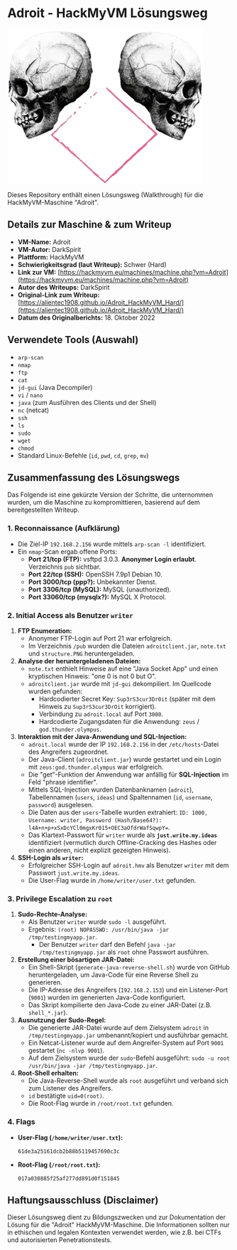 # Adroit - HackMyVM Lösungsweg

![Adroit VM Icon](Adroitpic.png)

Dieses Repository enthält einen Lösungsweg (Walkthrough) für die HackMyVM-Maschine "Adroit".

## Details zur Maschine & zum Writeup

*   **VM-Name:** Adroit
*   **VM-Autor:** DarkSpirit
*   **Plattform:** HackMyVM
*   **Schwierigkeitsgrad (laut Writeup):** Schwer (Hard)
*   **Link zur VM:** [https://hackmyvm.eu/machines/machine.php?vm=Adroit](https://hackmyvm.eu/machines/machine.php?vm=Adroit)
*   **Autor des Writeups:** DarkSpirit
*   **Original-Link zum Writeup:** [https://alientec1908.github.io/Adroit_HackMyVM_Hard/](https://alientec1908.github.io/Adroit_HackMyVM_Hard/)
*   **Datum des Originalberichts:** 18. Oktober 2022

## Verwendete Tools (Auswahl)

*   `arp-scan`
*   `nmap`
*   `ftp`
*   `cat`
*   `jd-gui` (Java Decompiler)
*   `vi` / `nano`
*   `java` (zum Ausführen des Clients und der Shell)
*   `nc` (netcat)
*   `ssh`
*   `ls`
*   `sudo`
*   `wget`
*   `chmod`
*   Standard Linux-Befehle (`id`, `pwd`, `cd`, `grep`, `mv`)

## Zusammenfassung des Lösungswegs

Das Folgende ist eine gekürzte Version der Schritte, die unternommen wurden, um die Maschine zu kompromittieren, basierend auf dem bereitgestellten Writeup.

### 1. Reconnaissance (Aufklärung)

*   Die Ziel-IP `192.168.2.156` wurde mittels `arp-scan -l` identifiziert.
*   Ein `nmap`-Scan ergab offene Ports:
    *   **Port 21/tcp (FTP):** vsftpd 3.0.3. **Anonymer Login erlaubt**. Verzeichnis `pub` sichtbar.
    *   **Port 22/tcp (SSH):** OpenSSH 7.9p1 Debian 10.
    *   **Port 3000/tcp (ppp?):** Unbekannter Dienst.
    *   **Port 3306/tcp (MySQL):** MySQL (unauthorized).
    *   **Port 33060/tcp (mysqlx?):** MySQL X Protocol.

### 2. Initial Access als Benutzer `writer`

1.  **FTP Enumeration:**
    *   Anonymer FTP-Login auf Port 21 war erfolgreich.
    *   Im Verzeichnis `/pub` wurden die Dateien `adroitclient.jar`, `note.txt` und `structure.PNG` heruntergeladen.
2.  **Analyse der heruntergeladenen Dateien:**
    *   `note.txt` enthielt Hinweise auf eine "Java Socket App" und einen kryptischen Hinweis: "one 0 is not 0 but O".
    *   `adroitclient.jar` wurde mit `jd-gui` dekompiliert. Im Quellcode wurden gefunden:
        *   Hardcodierter Secret Key: `Sup3rS3cur3Dr0it` (später mit dem Hinweis zu `Sup3rS3cur3DrOit` korrigiert).
        *   Verbindung zu `adroit.local` auf Port `3000`.
        *   Hardcodierte Zugangsdaten für die Anwendung: `zeus` / `god.thunder.olympus`.
3.  **Interaktion mit der Java-Anwendung und SQL-Injection:**
    *   `adroit.local` wurde der IP `192.168.2.156` in der `/etc/hosts`-Datei des Angreifers zugeordnet.
    *   Der Java-Client (`adroitclient.jar`) wurde gestartet und ein Login mit `zeus:god.thunder.olympus` war erfolgreich.
    *   Die "get"-Funktion der Anwendung war anfällig für **SQL-Injection** im Feld "phrase identifier".
    *   Mittels SQL-Injection wurden Datenbanknamen (`adroit`), Tabellennamen (`users`, `ideas`) und Spaltennamen (`id`, `username`, `password`) ausgelesen.
    *   Die Daten aus der `users`-Tabelle wurden extrahiert: `ID: 1000, Username: writer, Password (Hash/Base64?): l4A+n+p+xSxDcYCl0mgxKr015+OEC3aOfdrWafSqwpY=`.
    *   Das Klartext-Passwort für `writer` wurde als **`just.write.my.ideas`** identifiziert (vermutlich durch Offline-Cracking des Hashes oder einen anderen, nicht explizit gezeigten Hinweis).
4.  **SSH-Login als `writer`:**
    *   Erfolgreicher SSH-Login auf `adroit.hmv` als Benutzer `writer` mit dem Passwort `just.write.my.ideas`.
    *   Die User-Flag wurde in `/home/writer/user.txt` gefunden.

### 3. Privilege Escalation zu `root`

1.  **Sudo-Rechte-Analyse:**
    *   Als Benutzer `writer` wurde `sudo -l` ausgeführt.
    *   Ergebnis: `(root) NOPASSWD: /usr/bin/java -jar /tmp/testingmyapp.jar`.
        *   Der Benutzer `writer` darf den Befehl `java -jar /tmp/testingmyapp.jar` als `root` ohne Passwort ausführen.
2.  **Erstellung einer bösartigen JAR-Datei:**
    *   Ein Shell-Skript (`generate-java-reverse-shell.sh`) wurde von GitHub heruntergeladen, um Java-Code für eine Reverse Shell zu generieren.
    *   Die IP-Adresse des Angreifers (`192.168.2.153`) und ein Listener-Port (`9001`) wurden im generierten Java-Code konfiguriert.
    *   Das Skript kompilierte den Java-Code zu einer JAR-Datei (z.B. `shell_*.jar`).
3.  **Ausnutzung der Sudo-Regel:**
    *   Die generierte JAR-Datei wurde auf dem Zielsystem `adroit` in `/tmp/testingmyapp.jar` umbenannt/kopiert und ausführbar gemacht.
    *   Ein Netcat-Listener wurde auf dem Angreifer-System auf Port `9001` gestartet (`nc -nlvp 9001`).
    *   Auf dem Zielsystem wurde der `sudo`-Befehl ausgeführt: `sudo -u root /usr/bin/java -jar /tmp/testingmyapp.jar`.
4.  **Root-Shell erhalten:**
    *   Die Java-Reverse-Shell wurde als `root` ausgeführt und verband sich zum Listener des Angreifers.
    *   `id` bestätigte `uid=0(root)`.
    *   Die Root-Flag wurde in `/root/root.txt` gefunden.

### 4. Flags

*   **User-Flag (`/home/writer/user.txt`):**
    ```
    61de3a25161dcb2b88b5119457690c3c
    ```
*   **Root-Flag (`/root/root.txt`):**
    ```
    017a030885f25af277dd891d0f151845
    ```

## Haftungsausschluss (Disclaimer)

Dieser Lösungsweg dient zu Bildungszwecken und zur Dokumentation der Lösung für die "Adroit" HackMyVM-Maschine. Die Informationen sollten nur in ethischen und legalen Kontexten verwendet werden, wie z.B. bei CTFs und autorisierten Penetrationstests.
